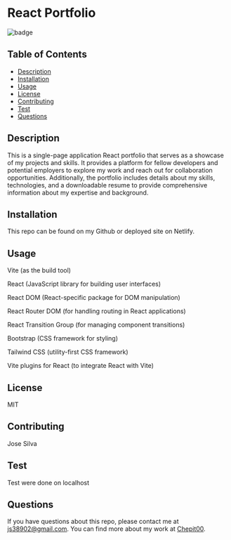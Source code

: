 # React Portfolio

![badge](https://img.shields.io/badge/license-MIT-blue.svg)

## Table of Contents

- [Description](#description)
- [Installation](#installation)
- [Usage](#usage)
- [License](#license)
- [Contributing](#contributing)
- [Test](#test)
- [Questions](#questions)

## Description

This is a single-page application React portfolio that serves as a showcase of my projects and skills. It provides a platform for fellow developers and potential employers to explore my work and reach out for collaboration opportunities. Additionally, the portfolio includes details about my skills, technologies, and a downloadable resume to provide comprehensive information about my expertise and background.

## Installation

This repo can be found on my Github or deployed site on Netlify.

## Usage

Vite (as the build tool)

React (JavaScript library for building user interfaces)

React DOM (React-specific package for DOM manipulation)

React Router DOM (for handling routing in React applications)

React Transition Group (for managing component transitions)

Bootstrap (CSS framework for styling)

Tailwind CSS (utility-first CSS framework)

Vite plugins for React (to integrate React with Vite)

## License

MIT

## Contributing

Jose Silva

## Test

Test were done on localhost

## Questions

If you have questions about this repo, please contact me at js38902@gmail.com. You can find more about my work at [Chepit00](https://github.com/Chepit00/).


